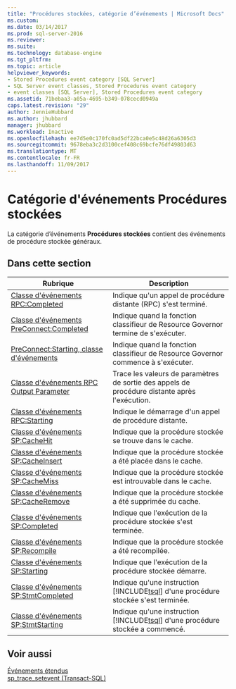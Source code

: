 ```yaml
---
title: "Procédures stockées, catégorie d’événements | Microsoft Docs"
ms.custom: 
ms.date: 03/14/2017
ms.prod: sql-server-2016
ms.reviewer: 
ms.suite: 
ms.technology: database-engine
ms.tgt_pltfrm: 
ms.topic: article
helpviewer_keywords:
- Stored Procedures event category [SQL Server]
- SQL Server event classes, Stored Procedures event category
- event classes [SQL Server], Stored Procedures event category
ms.assetid: 71bebaa3-a05a-4695-b349-078cecd0949a
caps.latest.revision: "29"
author: JennieHubbard
ms.author: jhubbard
manager: jhubbard
ms.workload: Inactive
ms.openlocfilehash: ee7d5e0c170fc0ad5df22bca0e5c48d26a6305d3
ms.sourcegitcommit: 9678eba3c2d3100cef408c69bcfe76df49803d63
ms.translationtype: MT
ms.contentlocale: fr-FR
ms.lasthandoff: 11/09/2017
---
```

# <a name="stored-procedures-event-category"></a>Catégorie d'événements Procédures stockées
  La catégorie d’événements **Procédures stockées** contient des événements de procédure stockée généraux.  
  
## <a name="in-this-section"></a>Dans cette section  
  
|Rubrique|Description|  
|-----------|-----------------|  
|[Classe d'événements RPC:Completed](../../relational-databases/event-classes/rpc-completed-event-class.md)|Indique qu'un appel de procédure distante (RPC) s'est terminé.|  
|[Classe d'événements PreConnect:Completed](../../relational-databases/event-classes/preconnect-completed-event-class.md)|Indique quand la fonction classifieur de Resource Governor termine de s'exécuter.|  
|[PreConnect:Starting, classe d'événements](../../relational-databases/event-classes/preconnect-starting-event-class.md)|Indique quand la fonction classifieur de Resource Governor commence à s'exécuter.|  
|[Classe d'événements RPC Output Parameter](../../relational-databases/event-classes/rpc-output-parameter-event-class.md)|Trace les valeurs de paramètres de sortie des appels de procédure distante après l'exécution.|  
|[Classe d'événements RPC:Starting](../../relational-databases/event-classes/rpc-starting-event-class.md)|Indique le démarrage d'un appel de procédure distante.|  
|[Classe d'événements SP:CacheHit](../../relational-databases/event-classes/sp-cachehit-event-class.md)|Indique que la procédure stockée se trouve dans le cache.|  
|[Classe d'événements SP:CacheInsert](../../relational-databases/event-classes/sp-cacheinsert-event-class.md)|Indique que la procédure stockée a été placée dans le cache.|  
|[Classe d'événements SP:CacheMiss](../../relational-databases/event-classes/sp-cachemiss-event-class.md)|Indique que la procédure stockée est introuvable dans le cache.|  
|[Classe d'événements SP:CacheRemove](../../relational-databases/event-classes/sp-cacheremove-event-class.md)|Indique que la procédure stockée a été supprimée du cache.|  
|[Classe d'événements SP:Completed](../../relational-databases/event-classes/sp-completed-event-class.md)|Indique que l'exécution de la procédure stockée s'est terminée.|  
|[Classe d'événements SP:Recompile](../../relational-databases/event-classes/sp-recompile-event-class.md)|Indique que la procédure stockée a été recompilée.|  
|[Classe d'événements SP:Starting](../../relational-databases/event-classes/sp-starting-event-class.md)|Indique que l'exécution de la procédure stockée démarre.|  
|[Classe d'événements SP:StmtCompleted](../../relational-databases/event-classes/sp-stmtcompleted-event-class.md)|Indique qu'une instruction [!INCLUDE[tsql](../../includes/tsql-md.md)] d'une procédure stockée s'est terminée.|  
|[Classe d'événements SP:StmtStarting](../../relational-databases/event-classes/sp-stmtstarting-event-class.md)|Indique qu'une instruction [!INCLUDE[tsql](../../includes/tsql-md.md)] d'une procédure stockée a commencé.|  
  
## <a name="see-also"></a>Voir aussi  
 [Événements étendus](../../relational-databases/extended-events/extended-events.md)   
 [sp_trace_setevent &#40;Transact-SQL&#41;](../../relational-databases/system-stored-procedures/sp-trace-setevent-transact-sql.md)  
  
  
